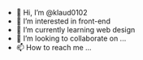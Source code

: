 - 👋 Hi, I’m @klaud0102
- 👀 I’m interested in front-end
- 🌱 I’m currently learning web design 
- 💞️ I’m looking to collaborate on ...
- 📫 How to reach me ...

<!---
klaud0102/klaud0102 is a ✨ special ✨ repository because its `README.md` (this file) appears on your GitHub profile.
You can click the Preview link to take a look at your changes.
--->
